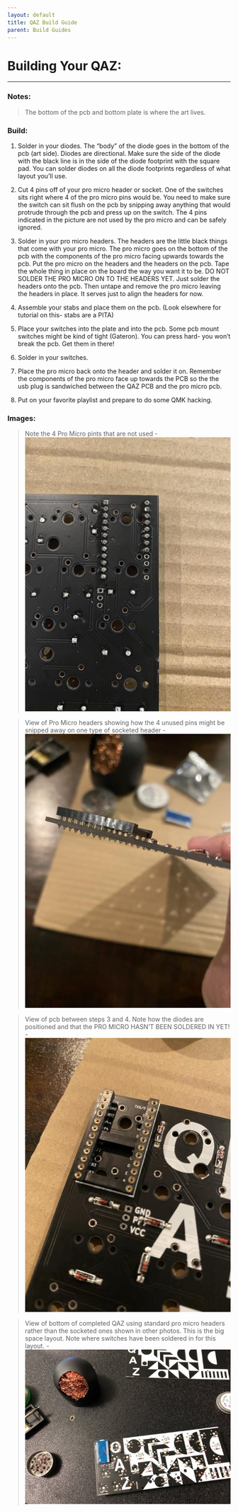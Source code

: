 ```yaml
---
layout: default
title: QAZ Build Guide
parent: Build Guides
---
```


# Building Your QAZ:
---

### Notes:
> The bottom of the pcb and bottom plate is where the art lives. 

### Build:
1. Solder in your diodes. The “body” of the diode goes in the bottom of the pcb (art side). Diodes are directional. Make sure the side of the diode with the black line is in the side of the diode footprint with the square pad. You can solder diodes on all the diode footprints regardless of what layout you’ll use. 

2. Cut 4 pins off of your pro micro header or socket. One of the switches sits right where 4 of the pro micro pins would be. You need to make sure the switch can sit flush on the pcb by snipping away anything that would protrude through the pcb and press up on the switch. The 4 pins indicated in the picture are not used by the pro micro and can be safely ignored. 

3. Solder in your pro micro headers. The headers are the little black things that come with your pro micro. The pro micro goes on the bottom of the pcb with the components of the pro micro facing upwards towards the pcb. Put the pro micro on the headers and the headers on the pcb. Tape the whole thing in place on the board the way you want it to be. DO NOT SOLDER THE PRO MICRO ON TO THE HEADERS YET. Just solder the headers onto the pcb. Then untape and remove the pro micro leaving the headers in place. It serves just to align the headers for now. 

4. Assemble your stabs and place them on the pcb. (Look elsewhere for tutorial on this- stabs are a PITA) 

5. Place your switches into the plate and into the pcb. Some pcb mount switches might be kind of tight (Gateron). You can press hard- you won’t break the pcb. Get them in there! 

6. Solder in your switches. 

7. Place the pro micro back onto the header and solder it on. Remember the components of the pro micro face up towards the PCB so the the usb plug is sandwiched between the QAZ PCB and the pro micro pcb. 

8. Put on your favorite playlist and prepare to do some QMK hacking.

### Images:
> Note the 4 Pro Micro pints that are not used - 
    ![unused pro micro pins](/images/qaz_build/image0.jpg)

> View of Pro Micro headers showing how the 4 unused pins might be snipped away on one type of socketed header -
    ![socketed header clipped](/images/qaz_build/image1.jpg)

> View of pcb between steps 3 and 4. Note how the diodes are positioned and that the PRO MICRO HASN’T BEEN SOLDERED IN YET! -
    ![pcb between steps 3 and 4](/images/qaz_build/image2.png)

> View of bottom of completed QAZ using standard pro micro headers rather than the socketed ones shown in other photos. This is the big space layout. Note where switches have been soldered in for this layout. -
    ![bottom of completed qaz](/images/qaz_build/image3.png)
